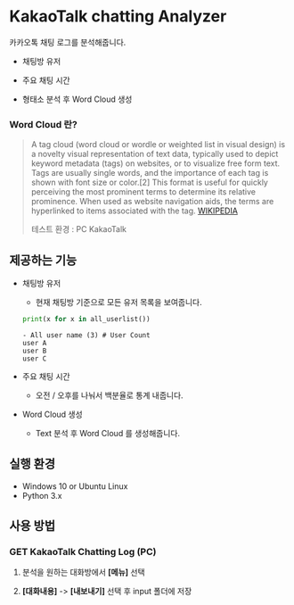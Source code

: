 # KakaoTalk chatting Analyzer

카카오톡 채팅 로그를 분석해줍니다.

  - 채팅방 유저
  
  - 주요 채팅 시간
  
  - 형태소 분석 후 Word Cloud 생성

### Word Cloud 란?
> A tag cloud (word cloud or wordle or weighted list in visual design) is a novelty visual representation of text data, typically used to depict keyword metadata (tags) on websites, or to visualize free form text. Tags are usually single words, and the importance of each tag is shown with font size or color.[2] This format is useful for quickly perceiving the most prominent terms to determine its relative prominence. When used as website navigation aids, the terms are hyperlinked to items associated with the tag. [WIKIPEDIA](https://en.wikipedia.org/wiki/Tag_cloud)
>
> 테스트 환경 : PC KakaoTalk

## 제공하는 기능
- 채팅방 유저
  - 현재 채팅방 기준으로 모든 유저 목록을 보여줍니다.
  
  ```python
  print(x for x in all_userlist())
  ```
  
  ```
  - All user name (3) # User Count
  user A
  user B
  user C
  ```
  
- 주요 채팅 시간
  - 오전 / 오후를 나눠서 백분율로 통계 내줍니다.

- Word Cloud 생성
  - Text 분석 후 Word Cloud 를 생성해줍니다.
  
## 실행 환경
- Windows 10 or Ubuntu Linux
- Python 3.x

## 사용 방법

### GET KakaoTalk Chatting Log (PC)

1. 분석을 원하는 대화방에서 <strong>[메뉴]</strong> 선택

2. <strong>[대화내용]</strong> -> <strong>[내보내기]</strong> 선택 후 input 폴더에 저장
